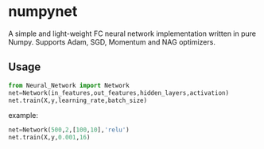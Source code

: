 # numpynet
A simple and light-weight FC neural network implementation written in pure Numpy. Supports Adam, SGD, Momentum and NAG optimizers.

## Usage
```python
from Neural_Network import Network
net=Network(in_features,out_features,hidden_layers,activation)
net.train(X,y,learning_rate,batch_size)
```
example:
```python
net=Network(500,2,[100,10],'relu')
net.train(X,y,0.001,16)
```
